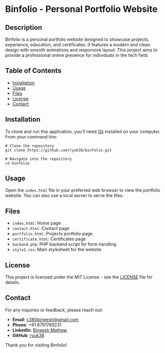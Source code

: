 
# Binfolio - Personal Portfolio Website

## Description
Binfolio is a personal portfolio website designed to showcase projects, experience, education, and certificates. It features a modern and clean design with smooth animations and responsive layout. This project aims to provide a professional online presence for individuals in the tech field.

## Table of Contents
- [Installation](#installation)
- [Usage](#usage)
- [Files](#files)
- [License](#license)
- [Contact](#contact)

## Installation
To clone and run this application, you'll need [Git](https://git-scm.com) installed on your computer. From your command line:

```
# Clone the repository
git clone https://github.com/ryuk38/binfolio.git

# Navigate into the repository
cd binfolio
```

## Usage
Open the `index.html` file in your preferred web browser to view the portfolio website. You can also use a local server to serve the files.

## Files
- `index.html`: Home page
- `contact.html`: Contact page
- `portfolio.html`: Projects portfolio page
- `certificate.html`: Certificates page
- `backend.php`: PHP backend script for form handling
- `style1.css`: Main stylesheet for the website

## License
This project is licensed under the MIT License - see the [LICENSE](LICENSE) file for details.

## Contact
For any inquiries or feedback, please reach out:

- **Email**: c380bineesh@gmail.com
- **Phone**: +91 8791789231
- **LinkedIn**: [Bineesh Mathew](https://www.linkedin.com/in/bineesh38/)
- **GitHub**: [ryuk38](https://github.com/ryuk38)

Thank you for visiting Binfolio!

